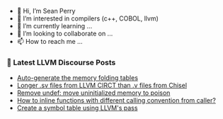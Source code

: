 - 👋 Hi, I’m Sean Perry
- 👀 I’m interested in compilers (c++, COBOL, llvm)
- 🌱 I’m currently learning ...
- 💞️ I’m looking to collaborate on ...
- 📫 How to reach me ...

<!---
s66perry/s66perry is a ✨ special ✨ repository because its `README.md` (this file) appears on your GitHub profile.
You can click the Preview link to take a look at your changes.
--->
### 📕 Latest LLVM Discourse Posts

<!-- DISCOURSE-LLVM:START -->
- [Auto-generate the memory folding tables](https://discourse.llvm.org/t/auto-generate-the-memory-folding-tables/61100#post_6)
- [Longer .sv files from LLVM CIRCT than .v files from Chisel](https://discourse.llvm.org/t/longer-sv-files-from-llvm-circt-than-v-files-from-chisel/61130#post_4)
- [Remove undef: move uninitialized memory to poison](https://discourse.llvm.org/t/remove-undef-move-uninitialized-memory-to-poison/61123#post_2)
- [How to inline functions with different calling convention from caller?](https://discourse.llvm.org/t/how-to-inline-functions-with-different-calling-convention-from-caller/61138#post_2)
- [Create a symbol table using LLVM&#39;s pass](https://discourse.llvm.org/t/create-a-symbol-table-using-llvms-pass/61144#post_3)
<!-- DISCOURSE-LLVM:END -->
